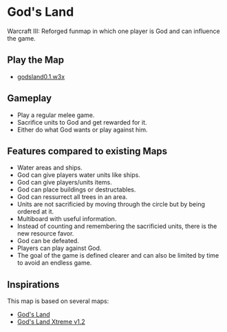 # God's Land

Warcraft III: Reforged funmap in which one player is God and can influence the game.

## Play the Map

* [godsland0.1.w3x](./godsland0.1.w3x)

## Gameplay

* Play a regular melee game.
* Sacrifice units to God and get rewarded for it.
* Either do what God wants or play against him.

## Features compared to existing Maps

* Water areas and ships.
* God can give players water units like ships.
* God can give players/units items.
* God can place buildings or destructables.
* God can ressurrect all trees in an area.
* Units are not sacrificied by moving through the circle but by being ordered at it.
* Multiboard with useful information.
* Instead of counting and remembering the sacrificied units, there is the new resource favor.
* God can be defeated.
* Players can play against God.
* The goal of the game is defined clearer and can also be limited by time to avoid an endless game.

## Inspirations

This map is based on several maps:

* [God's Land](https://www.hiveworkshop.com/threads/gods-land.80613/)
* [God's Land Xtreme v1.2](https://www.hiveworkshop.com/threads/gods-land-xtreme-v1-2.77535/)